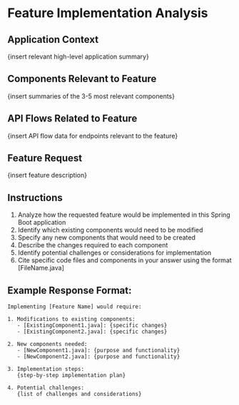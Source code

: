 # Feature Implementation Analysis

## Application Context
{insert relevant high-level application summary}

## Components Relevant to Feature
{insert summaries of the 3-5 most relevant components}

## API Flows Related to Feature
{insert API flow data for endpoints relevant to the feature}

## Feature Request
{insert feature description}

## Instructions
1. Analyze how the requested feature would be implemented in this Spring Boot application
2. Identify which existing components would need to be modified
3. Specify any new components that would need to be created
4. Describe the changes required to each component
5. Identify potential challenges or considerations for implementation
6. Cite specific code files and components in your answer using the format [FileName.java]

## Example Response Format:
```
Implementing [Feature Name] would require:

1. Modifications to existing components:
   - [ExistingComponent1.java]: {specific changes}
   - [ExistingComponent2.java]: {specific changes}

2. New components needed:
   - [NewComponent1.java]: {purpose and functionality}
   - [NewComponent2.java]: {purpose and functionality}

3. Implementation steps:
   {step-by-step implementation plan}

4. Potential challenges:
   {list of challenges and considerations}
```
